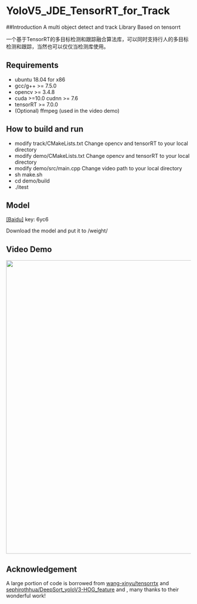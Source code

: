 # YoloV5_JDE_TensorRT_for_Track

##Introduction
A multi object detect and track Library Based on tensorrt

一个基于TensorRT的多目标检测和跟踪融合算法库，可以同时支持行人的多目标检测和跟踪，当然也可以仅仅当检测库使用。

## Requirements
* ubuntu 18.04 for x86
* gcc/g++ >= 7.5.0  
* opencv >= 3.4.8
* cuda >=10.0  cudnn >= 7.6
* tensorRT >= 7.0.0
* (Optional) ffmpeg (used in the video demo)

## How to build and run
* modify track/CMakeLists.txt Change opencv and tensorRT to your local directory
* modify demo/CMakeLists.txt Change opencv and tensorRT to your local directory
* modify demo/src/main.cpp Change video path to your local directory
* sh make.sh
* cd demo/build
* ./itest

## Model

[[Baidu]](https://pan.baidu.com/s/1iYL3iV_qzJaE3GXn1S4NNg)  key: 6yc6

Download the model and put it to /weight/

## Video Demo
<img src="assets/demo.gif" width="800"/>

## Acknowledgement
A large portion of code is borrowed from [wang-xinyu/tensorrtx](https://github.com/wang-xinyu/tensorrtx) and [sephirothhua/DeepSort_yoloV3-HOG_feature](https://github.com/sephirothhua/DeepSort_yoloV3-HOG_feature) and , many thanks to their wonderful work!
